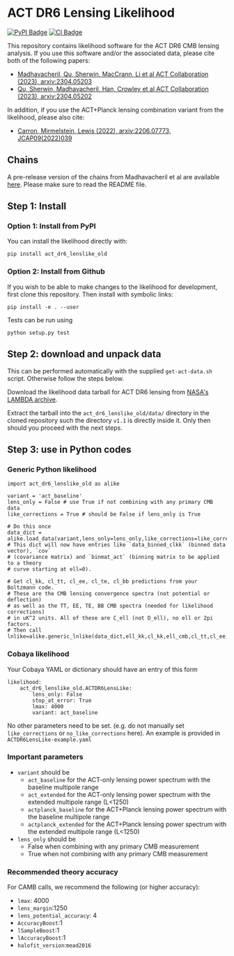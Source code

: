 # ACT DR6 Lensing Likelihood
[![PyPI Badge](https://img.shields.io/pypi/v/act_dr6_lenslike_old?label=PyPI&logo=pypi)](https://pypi.org/project/act_dr6_lenslike_old/)
[![CI Badge](https://github.com/ACTCollaboration/act_dr6_lenslike_old/actions/workflows/testing.yml/badge.svg)](https://github.com/ACTCollaboration/act_dr6_lenslike_old/actions)

This repository contains likelihood software for the ACT DR6 CMB lensing analysis. If you use this software and/or the associated data, please cite both of the following papers:
- [Madhavacheril, Qu, Sherwin, MacCrann, Li et al ACT Collaboration (2023), arxiv:2304.05203](https://arxiv.org/abs/2304.05203)
- [Qu, Sherwin, Madhavacheril, Han, Crowley et al ACT Collaboration (2023), arxiv:2304.05202](https://arxiv.org/abs/2304.05202)

In addition, if you use the ACT+Planck lensing combination variant from the likelihood, please also cite:
- [Carron, Mirmelstein, Lewis (2022), arxiv:2206.07773, JCAP09(2022)039](https://arxiv.org/abs/2206.07773)

## Chains

A pre-release version of the chains from Madhavacheril et al are available [here](https://portal.nersc.gov/project/act/act_dr6_lensing/chains/). Please make sure to read the README file.

## Step 1: Install
### Option 1: Install from PyPI
You can install the likelihood directly with:

    pip install act_dr6_lenslike_old

### Option 2: Install from Github
If you wish to be able to make changes to the likelihood for development, first clone this repository. Then install with symbolic links:

    pip install -e . --user

Tests can be run using 

    python setup.py test

## Step 2: download and unpack data

This can be performed automatically with the supplied `get-act-data.sh` script. Otherwise follow the steps below.

Download the likelihood data tarball for ACT DR6 lensing from [NASA's LAMBDA archive](https://lambda.gsfc.nasa.gov/product/act/actadv_prod_table.html).

Extract the tarball into the `act_dr6_lenslike_old/data/` directory in the cloned repository such the directory `v1.1` is directly inside it. Only then should you proceed with the next steps.
    
## Step 3: use in Python codes

### Generic Python likelihood

```
import act_dr6_lenslike_old as alike

variant = 'act_baseline'
lens_only = False # use True if not combining with any primary CMB data
like_corrections = True # should be False if lens_only is True

# Do this once
data_dict = alike.load_data(variant,lens_only=lens_only,like_corrections=like_corrections)
# This dict will now have entries like `data_binned_clkk` (binned data vector), `cov`
# (covariance matrix) and `binmat_act` (binning matrix to be applied to a theory
# curve starting at ell=0).

# Get cl_kk, cl_tt, cl_ee, cl_te, cl_bb predictions from your Boltzmann code.
# These are the CMB lensing convergence spectra (not potential or deflection)
# as well as the TT, EE, TE, BB CMB spectra (needed for likelihood corrections)
# in uK^2 units. All of these are C_ell (not D_ell), no ell or 2pi factors.
# Then call
lnlike=alike.generic_lnlike(data_dict,ell_kk,cl_kk,ell_cmb,cl_tt,cl_ee,cl_te,cl_bb)
```

### Cobaya likelihood

Your Cobaya YAML or dictionary should have an entry of this form

```
likelihood:
    act_dr6_lenslike_old.ACTDR6LensLike:
        lens_only: False
        stop_at_error: True
        lmax: 4000
        variant: act_baseline
```

No other parameters need to be set. (e.g. do not manually set `like_corrections` or `no_like_corrections` here).
An example is provided in `ACTDR6LensLike-example.yaml`

### Important parameters

- `variant` should be
    - `act_baseline` for the ACT-only lensing power spectrum with the baseline multipole range
    - `act_extended` for the ACT-only lensing power spectrum with the extended multipole range (L<1250)
    - `actplanck_baseline` for the ACT+Planck lensing power spectrum with the baseline multipole range
    - `actplanck_extended` for the ACT+Planck lensing power spectrum with the extended multipole range (L<1250)
- `lens_only` should be
    - False when combining with any primary CMB measurement
    - True when not combining with any primary CMB measurement

### Recommended theory accuracy

For CAMB calls, we recommend the following (or higher accuracy):
- `lmax`: 4000
- `lens_margin`:1250
- `lens_potential_accuracy`: 4
- `AccuracyBoost`:1
- `lSampleBoost`:1
- `lAccuracyBoost`:1
- `halofit_version`:`mead2016`
